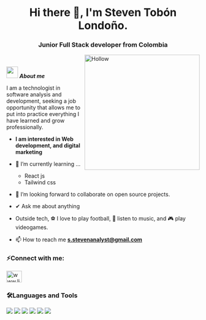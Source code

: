 <h1 align="center">Hi there 👋, I'm Steven Tobón Londoño.</h1>
<h3 align="center">Junior Full Stack developer from Colombia</h3>


<img align="right" width=300px alt="Hollow" src="https://media.tenor.com/CM9I574M3C4AAAAj/halloween-hollow-knight.gif" /><br>

<img src="https://media.giphy.com/media/ObNTw8Uzwy6KQ/giphy.gif" width="30px">&nbsp;***About me***

I am a technologist in software analysis and development, seeking a job opportunity that allows me to put into practice everything I have learned and grow professionally.
* **I am interested in Web development, and digital marketing**
  
- 🌱 I’m currently learning ...
  - React js
  - Tailwind css
    
- 👯 I’m looking forward to collaborate on open source projects.
  
- ✔ Ask me about anything
  
- Outside tech, ⚽ I love to play football, 🎵 listen to music, and 🎮 play videogames.
  
- 📫 How to reach me **s.stevenanalyst@gmail.com**

<h3 align="left">⚡Connect with me:</h3>
<p align="left">
<a href="www.linkedin.com/in/steven-tobon-09b907321" target="blank"><img align="center" src="https://raw.githubusercontent.com/rahuldkjain/github-profile-readme-generator/master/src/images/icons/Social/linked-in-alt.svg" alt="www.linkedin.com/in/stevenanalyst" height="30" width="40" /></a>
</p>

<h3 align="left">🛠️Languages and Tools</h3>
<span>
  <img src="https://img.shields.io/badge/javascript-%23323330.svg?style=for-the-badge&logo=javascript&logoColor=%23F7DF1E">
  <img src="https://img.shields.io/badge/typescript-%23007ACC.svg?style=for-the-badge&logo=typescript&logoColor=white">
  <img src="https://img.shields.io/badge/python-3670A0?style=for-the-badge&logo=python&logoColor=ffdd54">
  <img src="https://img.shields.io/badge/mysql-4479A1.svg?style=for-the-badge&logo=mysql&logoColor=white">
  <img src="https://img.shields.io/badge/php-%23777BB4.svg?style=for-the-badge&logo=php&logoColor=white">
  <img src="https://img.shields.io/badge/bootstrap-%238511FA.svg?style=for-the-badge&logo=bootstrap&logoColor=white">
</span>
